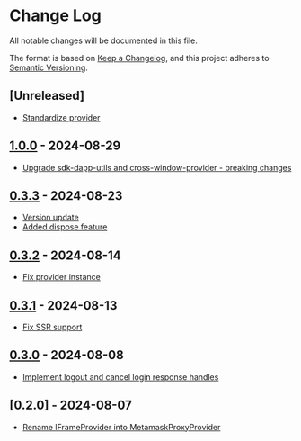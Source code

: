 # Change Log

All notable changes will be documented in this file.

The format is based on [Keep a Changelog](https://keepachangelog.com/en/1.0.0/),
and this project adheres to [Semantic Versioning](https://semver.org/spec/v2.0.0.html).

## [Unreleased]

- [Standardize provider](https://github.com/multiversx/mx-sdk-js-web-wallet-iframe-provider/pull/5)

## [1.0.0](https://github.com/multiversx/mx-sdk-js-metamask-proxy-provider/pull/13) - 2024-08-29
- [Upgrade sdk-dapp-utils and cross-window-provider - breaking changes](https://github.com/multiversx/mx-sdk-js-metamask-proxy-provider/pull/12)

## [0.3.3](https://github.com/multiversx/mx-sdk-js-metamask-proxy-provider/pull/11) - 2024-08-23
- [Version update](https://github.com/multiversx/mx-sdk-js-metamask-proxy-provider/pull/10)
- [Added dispose feature](https://github.com/multiversx/mx-sdk-js-metamask-proxy-provider/pull/9)

## [0.3.2](https://github.com/multiversx/mx-sdk-js-metamask-proxy-provider/pull/8) - 2024-08-14
- [Fix provider instance](https://github.com/multiversx/mx-sdk-js-metamask-proxy-provider/pull/7)

## [0.3.1](https://github.com/multiversx/mx-sdk-js-metamask-proxy-provider/pull/6) - 2024-08-13
- [Fix SSR support](https://github.com/multiversx/mx-sdk-js-metamask-proxy-provider/pull/5)

## [0.3.0](https://github.com/multiversx/mx-sdk-js-metamask-proxy-provider/pull/4) - 2024-08-08
- [Implement logout and cancel login response handles](https://github.com/multiversx/mx-sdk-js-metamask-proxy-provider/pull/3)

## [0.2.0] - 2024-08-07
- [Rename IFrameProvider into MetamaskProxyProvider](https://github.com/multiversx/mx-sdk-js-metamask-proxy-provider/pull/1)

